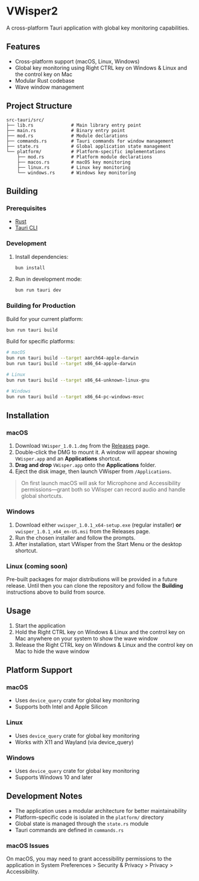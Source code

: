 # VWisper2

A cross-platform Tauri application with global key monitoring capabilities.

## Features

- Cross-platform support (macOS, Linux, Windows)
- Global key monitoring using Right CTRL key on Windows & Linux and the control key on Mac
- Modular Rust codebase
- Wave window management

## Project Structure

```
src-tauri/src/
├── lib.rs              # Main library entry point
├── main.rs             # Binary entry point
├── mod.rs              # Module declarations
├── commands.rs         # Tauri commands for window management
├── state.rs            # Global application state management
└── platform/           # Platform-specific implementations
    ├── mod.rs          # Platform module declarations
    ├── macos.rs        # macOS key monitoring
    ├── linux.rs        # Linux key monitoring
    └── windows.rs      # Windows key monitoring
```

## Building

### Prerequisites

- [Rust](https://rustup.rs/)
- [Tauri CLI](https://tauri.app/v2/guides/getting-started/setup/)

### Development

1. Install dependencies:
   ```bash
   bun install
   ```

2. Run in development mode:
   ```bash
   bun run tauri dev
   ```

### Building for Production

Build for your current platform:
```bash
bun run tauri build
```

Build for specific platforms:
```bash
# macOS
bun run tauri build --target aarch64-apple-darwin
bun run tauri build --target x86_64-apple-darwin

# Linux
bun run tauri build --target x86_64-unknown-linux-gnu

# Windows
bun run tauri build --target x86_64-pc-windows-msvc
```

## Installation

### macOS

1. Download `VWisper_1.0.1.dmg` from the [Releases](https://github.com/xptea/VWisper/releases) page.
2. Double-click the DMG to mount it. A window will appear showing `VWisper.app` and an **Applications** shortcut.
3. **Drag and drop** `VWisper.app` onto the **Applications** folder.
4. Eject the disk image, then launch VWisper from `/Applications`.

> On first launch macOS will ask for Microphone and Accessibility permissions—grant both so VWisper can record audio and handle global shortcuts.

### Windows

1. Download either `vwisper_1.0.1_x64-setup.exe` (regular installer) **or** `vwisper_1.0.1_x64_en-US.msi` from the Releases page.
2. Run the chosen installer and follow the prompts.
3. After installation, start VWisper from the Start Menu or the desktop shortcut.

### Linux (coming soon)

Pre-built packages for major distributions will be provided in a future release. Until then you can clone the repository and follow the **Building** instructions above to build from source.

## Usage

1. Start the application
2. Hold the Right CTRL key on Windows & Linux and the control key on Mac anywhere on your system to show the wave window
3. Release the Right CTRL key on Windows & Linux and the control key on Mac to hide the wave window

## Platform Support

### macOS
- Uses `device_query` crate for global key monitoring
- Supports both Intel and Apple Silicon

### Linux
- Uses `device_query` crate for global key monitoring
- Works with X11 and Wayland (via device_query)

### Windows
- Uses `device_query` crate for global key monitoring
- Supports Windows 10 and later

## Development Notes

- The application uses a modular architecture for better maintainability
- Platform-specific code is isolated in the `platform/` directory
- Global state is managed through the `state.rs` module
- Tauri commands are defined in `commands.rs`

### macOS Issues
On macOS, you may need to grant accessibility permissions to the application in System Preferences > Security & Privacy > Privacy > Accessibility.
